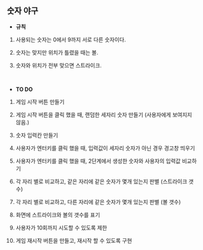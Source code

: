 ## 숫자 야구

- <b>규칙</b>
1. 사용되는 숫자는 0에서 9까지 서로 다른 숫자이다.

2. 숫자는 맞지만 위치가 틀렸을 때는 볼.

3. 숫자와 위치가 전부 맞으면 스트라이크.

<br>

- <b>TO DO</b>
1. 게임 시작 버튼 만들기

2. 게임 시작 버튼을 클릭 했을 때, 랜덤한 세자리 숫자 만들기 (사용자에게 보여지지 않음.)

3. 숫자 입력칸 만들기

4. 사용자가 엔터키를 클릭 했을 때, 입력값이 세자리 숫자가 아닌 경우 경고창 띄우기

5. 사용자가 엔터키를 클릭 했을 때, 2단계에서 생성한 숫자와 사용자의 입력값 비교하기

6. 각 자리 별로 비교하고, 같은 자리에 같은 숫자가 몇개 있는지 판별 (스트라이크 갯수)

7. 각 자리 별로 비교하고, 다른 자리에 같은 숫자가 몇개 있는지 판별 (볼 갯수)

8. 화면에 스트라이크와 볼의 갯수를 표기

9. 사용자가 10회까지 시도할 수 있도록 제한

10. 게임 재시작 버튼을 만들고, 재시작 할 수 있도록 구현
